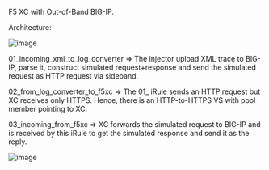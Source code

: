 F5 XC with Out-of-Band BIG-IP.

Architecture:

![image](https://github.com/jokoyuliantoro/f5xc-bigip-out-of-band/assets/11230277/995c6cca-e749-4de2-9761-5d7979fa8373)

01_incoming_xml_to_log_converter => The injector upload XML trace to BIG-IP, parse it, construct simulated request+response and send the simulated request as HTTP request via sideband.

02_from_log_converter_to_f5xc => The 01_ iRule sends an HTTP request but XC receives only HTTPS. Hence, there is an HTTP-to-HTTPS VS with pool member pointing to XC.

03_incoming_from_f5xc => XC forwards the simulated request to BIG-IP and is received by this iRule to get the simulated response and send it as the reply.

![image](https://github.com/jokoyuliantoro/f5xc-bigip-out-of-band/assets/11230277/22aec689-a26e-4978-9a93-01c89c692036)

